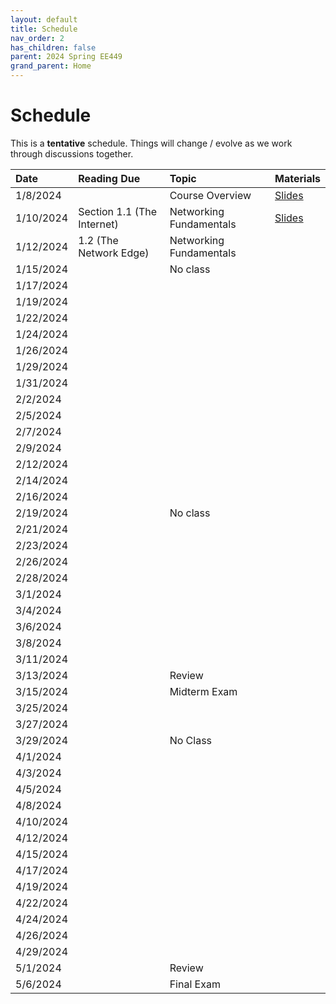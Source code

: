 ```yaml
---
layout: default
title: Schedule
nav_order: 2
has_children: false
parent: 2024 Spring EE449
grand_parent: Home
---
```


# Schedule 

This is a **tentative** schedule. Things will change / evolve as we work through discussions together.

| Date      | Reading Due                | Topic                   | Materials |
|:----------|:---------------------------|:------------------------|:----------|
| 1/8/2024  |                            | Course Overview         | [Slides](slides/EE449-01.pdf) |
| 1/10/2024 | Section 1.1 (The Internet) | Networking Fundamentals | [Slides](slides/EE449-02.pdf) |
| 1/12/2024 | 1.2 (The Network Edge)     | Networking Fundamentals |           |
| 1/15/2024 |                            | No class                |           |
| 1/17/2024 |                            |                         |           |
| 1/19/2024 |                            |                         |           |
| 1/22/2024 |                            |                         |           |
| 1/24/2024 |                            |                         |           |
| 1/26/2024 |                            |                         |           |
| 1/29/2024 |                            |                         |           |
| 1/31/2024 |                            |                         |           |
| 2/2/2024  |                            |                         |           |
| 2/5/2024  |                            |                         |           |
| 2/7/2024  |                            |                         |           |
| 2/9/2024  |                            |                         |           |
| 2/12/2024 |                            |                         |           |
| 2/14/2024 |                            |                         |           |
| 2/16/2024 |                            |                         |           |
| 2/19/2024 |                            | No class                |           |
| 2/21/2024 |                            |                         |           |
| 2/23/2024 |                            |                         |           |
| 2/26/2024 |                            |                         |           |
| 2/28/2024 |                            |                         |           |
| 3/1/2024  |                            |                         |           |
| 3/4/2024  |                            |                         |           |
| 3/6/2024  |                            |                         |           |
| 3/8/2024  |                            |                         |           |
| 3/11/2024 |                            |                         |           |
| 3/13/2024 |                            | Review                  |           |
| 3/15/2024 |                            | Midterm Exam            |           |
| 3/25/2024 |                            |                         |           |
| 3/27/2024 |                            |                         |           |
| 3/29/2024 |                            | No Class                |           |
| 4/1/2024  |                            |                         |           |
| 4/3/2024  |                            |                         |           |
| 4/5/2024  |                            |                         |           |
| 4/8/2024  |                            |                         |           |
| 4/10/2024 |                            |                         |           |
| 4/12/2024 |                            |                         |           |
| 4/15/2024 |                            |                         |           |
| 4/17/2024 |                            |                         |           |
| 4/19/2024 |                            |                         |           |
| 4/22/2024 |                            |                         |           |
| 4/24/2024 |                            |                         |           |
| 4/26/2024 |                            |                         |           |
| 4/29/2024 |                            |                         |           |
| 5/1/2024  |                            | Review                  |           |
| 5/6/2024  |                            | Final Exam              |           |